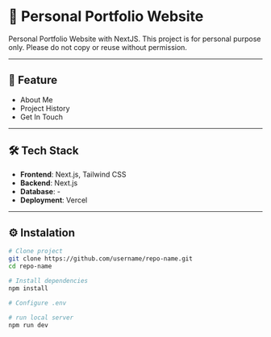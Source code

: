 # 📘 Personal Portfolio Website

Personal Portfolio Website with NextJS.
This project is for personal purpose only. Please do not copy or reuse without permission.

---

## 🚀 Feature

- About Me
- Project History
- Get In Touch

---

## 🛠️ Tech Stack

- **Frontend**: Next.js, Tailwind CSS
- **Backend**:  Next.js
- **Database**: -
- **Deployment**: Vercel

---

## ⚙️ Instalation

```bash
# Clone project
git clone https://github.com/username/repo-name.git
cd repo-name

# Install dependencies
npm install

# Configure .env

# run local server
npm run dev

